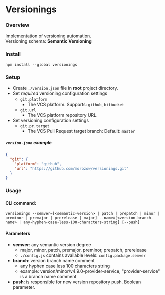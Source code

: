 # Versionings

### Overview
Implementation of versioning automation.\
Versioning schema: **Semantic Versioning**

### Install
```npm install --global versionings```

### Setup
- Create ```./version.json``` file in **root** project directory.
- Set _required_ versioning configuration settings
    - ```git.platform```
        - The VCS platform. Supports: ```github```, ```bitbucket```
    - ```git.url```
        - The VCS platform repository URL.
- Set versioning configuration settings
    - ```git.pr.target```
        - The VCS Pull Request target branch: Default: ```master```
        
##### ```version.json``` example
```json
{
  "git": {
    "platform": "github",
    "url": "https://github.com/morozow/versionings.git"
  }
}
```

### Usage
#### CLI command:
```versionings --semver=[<semantic-version> | patch | prepatch | minor | preminor | premajor | prerelease | major] --name=[<version-branch-name> | any-hyphen-case-less-100-characters-string] [--push]```

#### Parameters
- **semver**: any semantic version degree
    - major, minor, patch, premajor, preminor, prepatch, prerelease
    - ```./config.js``` contains available levels: ```config.package.semver```
- **branch**: version branch name comment
    - any hyphen case less 100 characters string
    - example: version/minor/v4.9.0-provider-service, "provider-service" is a branch name comment
- **push**: is responsible for new version repository push. Boolean parameter. 
